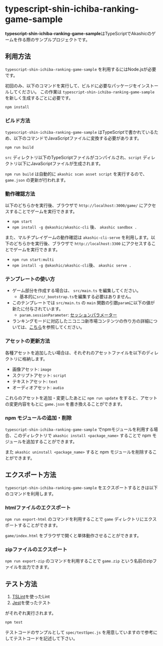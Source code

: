 # typescript-shin-ichiba-ranking-game-sample

**typescript-shin-ichiba-ranking-game-sample**はTypeScriptでAkashicのゲームを作る際のサンプルプロジェクトです。

## 利用方法

 `typescript-shin-ichiba-ranking-game-sample` を利用するにはNode.jsが必要です。

初回のみ、以下のコマンドを実行して、ビルドに必要なパッケージをインストールしてください。
この作業は `typescript-shin-ichiba-ranking-game-sample` を新しく生成するごとに必要です。

```sh
npm install
```

### ビルド方法

`typescript-shin-ichiba-ranking-game-sample` はTypeScriptで書かれているため、以下のコマンドでJavaScriptファイルに変換する必要があります。

```sh
npm run build
```

`src` ディレクトリ以下のTypeScriptファイルがコンパイルされ、`script` ディレクトリ以下にJavaScriptファイルが生成されます。

`npm run build` は自動的に `akashic scan asset script` を実行するので、`game.json` の更新が行われます。

### 動作確認方法

以下のどちらかを実行後、ブラウザで `http://localhost:3000/game/` にアクセスすることでゲームを実行できます。

* `npm start`
* `npm install -g @akashic/akashic-cli` 後、 `akashic sandbox .`

また、マルチプレイゲームの動作確認は `akashic-cli-serve` を利用します。以下のどちらかを実行後、ブラウザで `http://localhost:3300` にアクセスすることでゲームを実行できます。

* `npm run start:multi`
* `npm install -g @akashic/akashic-cli`後、 `akashic serve .`

### テンプレートの使い方

* ゲーム部分を作成する場合は、 `src/main.ts` を編集してください。
  * 基本的に`src/_bootstrap.ts`を編集する必要はありません。
* このテンプレートでは `src/main.ts` の `main` 関数の引数`param`に以下の値が新たに付与されています。
  * `param.sessionParameter`: [セッションパラメーター](https://akashic-games.github.io/guide/ranking.html#session-parameters)
* ランキングモードに対応したニコニコ新市場コンテンツの作り方の詳細については、[こちら](https://akashic-games.github.io/guide/ranking.html)を参照してください。

### アセットの更新方法

各種アセットを追加したい場合は、それぞれのアセットファイルを以下のディレクトリに格納します。

* 画像アセット: `image`
* スクリプトアセット: `script`
* テキストアセット: `text`
* オーディオアセット: `audio`

これらのアセットを追加・変更したあとに `npm run update` をすると、アセットの変更内容をもとに `game.json` を書き換えることができます。

### npm モジュールの追加・削除

`typescript-shin-ichiba-ranking-game-sample` でnpmモジュールを利用する場合、このディレクトリで `akashic install <package_name>` することで npm モジュールを追加することができます。

また `akashic uninstall <package_name>` すると npm モジュールを削除することができます。

## エクスポート方法

`typescript-shin-ichiba-ranking-game-sample` をエクスポートするときは以下のコマンドを利用します。

### htmlファイルのエクスポート

`npm run export-html` のコマンドを利用することで `game` ディレクトリにエクスポートすることができます。

`game/index.html` をブラウザで開くと単体動作させることができます。

### zipファイルのエクスポート

`npm run export-zip` のコマンドを利用することで `game.zip` という名前のzipファイルを出力できます。

## テスト方法

1. [TSLint](https://github.com/palantir/tslint "TSLint")を使ったLint
2. [Jest](https://jestjs.io/ "Jest")を使ったテスト

がそれぞれ実行されます。

```sh
npm test
```

テストコードのサンプルとして `spec/testSpec.js` を用意していますので参考にしてテストコードを記述して下さい。
